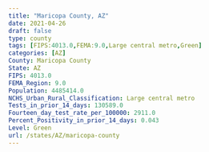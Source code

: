 ```yaml
---
title: "Maricopa County, AZ"
date: 2021-04-26
draft: false
type: county
tags: [FIPS:4013.0,FEMA:9.0,Large central metro,Green]
categories: [AZ]
County: Maricopa County
State: AZ
FIPS: 4013.0
FEMA_Region: 9.0
Population: 4485414.0
NCHS_Urban_Rural_Classification: Large central metro
Tests_in_prior_14_days: 130589.0
Fourteen_day_test_rate_per_100000: 2911.0
Percent_Positivity_in_prior_14_days: 0.043
Level: Green
url: /states/AZ/maricopa-county
---
```



